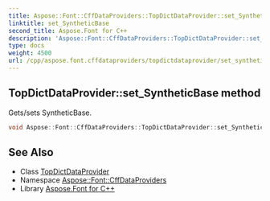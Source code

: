 ```yaml
---
title: Aspose::Font::CffDataProviders::TopDictDataProvider::set_SyntheticBase method
linktitle: set_SyntheticBase
second_title: Aspose.Font for C++
description: 'Aspose::Font::CffDataProviders::TopDictDataProvider::set_SyntheticBase method. Gets/sets SyntheticBase in C++.'
type: docs
weight: 4500
url: /cpp/aspose.font.cffdataproviders/topdictdataprovider/set_syntheticbase/
---
```

## TopDictDataProvider::set_SyntheticBase method


Gets/sets SyntheticBase.

```cpp
void Aspose::Font::CffDataProviders::TopDictDataProvider::set_SyntheticBase(int32_t value)
```

## See Also

* Class [TopDictDataProvider](../)
* Namespace [Aspose::Font::CffDataProviders](../../)
* Library [Aspose.Font for C++](../../../)

